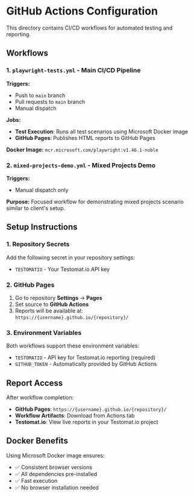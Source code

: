 # GitHub Actions Configuration

This directory contains CI/CD workflows for automated testing and reporting.

## Workflows

### 1. `playwright-tests.yml` - Main CI/CD Pipeline

**Triggers:**
- Push to `main` branch  
- Pull requests to `main` branch
- Manual dispatch

**Jobs:**
- **Test Execution**: Runs all test scenarios using Microsoft Docker image
- **GitHub Pages**: Publishes HTML reports to GitHub Pages

**Docker Image:** `mcr.microsoft.com/playwright:v1.46.1-noble`

### 2. `mixed-projects-demo.yml` - Mixed Projects Demo

**Triggers:**
- Manual dispatch only

**Purpose:** 
Focused workflow for demonstrating mixed projects scenario similar to client's setup.

## Setup Instructions

### 1. Repository Secrets

Add the following secret in your repository settings:

- `TESTOMATIO` - Your Testomat.io API key

### 2. GitHub Pages

1. Go to repository **Settings** → **Pages**
2. Set source to **GitHub Actions**
3. Reports will be available at: `https://{username}.github.io/{repository}/`

### 3. Environment Variables

Both workflows support these environment variables:

- `TESTOMATIO` - API key for Testomat.io reporting (required)
- `GITHUB_TOKEN` - Automatically provided by GitHub Actions

## Report Access

After workflow completion:

- **GitHub Pages**: `https://{username}.github.io/{repository}/`
- **Workflow Artifacts**: Download from Actions tab
- **Testomat.io**: View live reports in your Testomat.io project

## Docker Benefits

Using Microsoft Docker image ensures:
- ✅ Consistent browser versions
- ✅ All dependencies pre-installed  
- ✅ Fast execution
- ✅ No browser installation needed